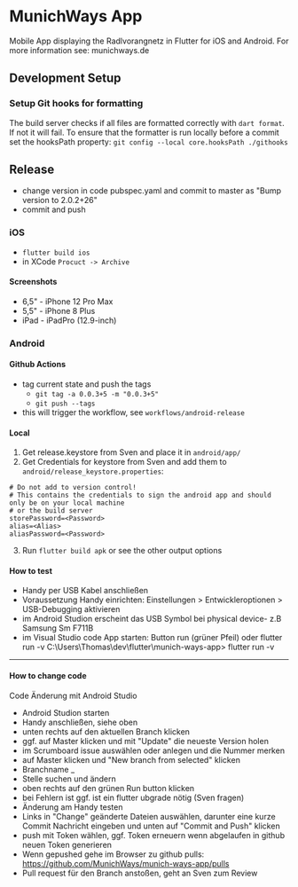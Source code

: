 # MunichWays App

Mobile App displaying the Radlvorangnetz in Flutter for iOS and Android. For more information see: munichways.de

## Development Setup

### Setup Git hooks for formatting

The build server checks if all files are formatted correctly with `dart format`. If not it will fail.
To ensure that the formatter is run locally before a commit set the hooksPath property: `git config --local core.hooksPath ./githooks`

## Release
- change version in code pubspec.yaml and commit to master as "Bump version to 2.0.2+26"
 - commit and push

### iOS

* `flutter build ios`
* in XCode `Procuct -> Archive`

#### Screenshots

* 6,5" - iPhone 12 Pro Max
* 5,5" - iPhone 8 Plus
* iPad - iPadPro (12.9-inch)

### Android

#### Github Actions

* tag current state and push the tags
    * `git tag -a 0.0.3+5 -m "0.0.3+5"`
    * `git push --tags`
* this will trigger the workflow, see `workflows/android-release`

#### Local

1. Get release.keystore from Sven and place it in `android/app/`
2. Get Credentials for keystore from Sven and add them to `android/release_keystore.properties`:
```
# Do not add to version control!
# This contains the credentials to sign the android app and should only be on your local machine
# or the build server
storePassword=<Password>
alias=<Alias>
aliasPassword=<Password>
```
3. Run `flutter build apk` or see the other output options

#### How to test
- Handy per USB Kabel anschließen
- Voraussetzung Handy einrichten: Einstellungen > Entwickleroptionen > USB-Debugging aktivieren
- im Android Studion erscheint das USB Symbol bei physical device- z.B Samsung Sm F711B
- im Visual Studio code App starten: Button run (grüner Pfeil) oder flutter run -v
  C:\Users\Thomas\dev\flutter\munich-ways-app> flutter run -v  
-----------
#### How to change code 
 Code Änderung mit Android Studio
 - Android Studion starten
 - Handy anschließen, siehe oben
 - unten rechts auf den aktuellen Branch klicken
 - ggf. auf Master klicken und mit "Update" die neueste Version holen
 - im Scrumboard issue auswählen oder anlegen und die Nummer merken
 - auf Master klicken und "New branch from selected" klicken
 - Branchname <issue nummen>_<kurzer Titel>
 - Stelle suchen und ändern
 - oben rechts auf den grünen Run button klicken
 - bei Fehlern ist ggf. ist ein flutter ubgrade nötig (Sven fragen)
 - Änderung am Handy testen
 - Links in "Change" geänderte Dateien auswählen, darunter eine kurze Commit Nachricht eingeben und unten auf "Commit and Push" klicken
 - push mit Token wählen, ggf. Token erneuern wenn abgelaufen in github neuen Token generieren
 - Wenn gepushed gehe im Browser zu github pulls: https://github.com/MunichWays/munich-ways-app/pulls
 - Pull request für den Branch anstoßen, geht an Sven zum Review
